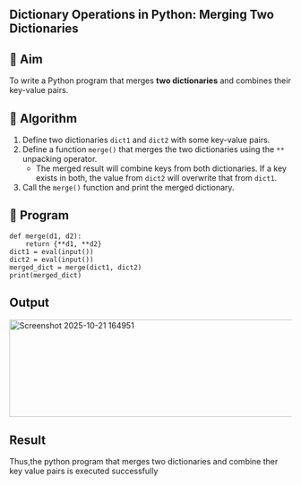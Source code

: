 ## Dictionary Operations in Python: Merging Two Dictionaries

## 🎯 Aim
To write a Python program that merges **two dictionaries** and combines their key-value pairs.

## 🧠 Algorithm
1. Define two dictionaries `dict1` and `dict2` with some key-value pairs.
2. Define a function `merge()` that merges the two dictionaries using the `**` unpacking operator.
   - The merged result will combine keys from both dictionaries. If a key exists in both, the value from `dict2` will overwrite that from `dict1`.
3. Call the `merge()` function and print the merged dictionary.

## 🧾 Program
```
def merge(d1, d2):
    return {**d1, **d2}
dict1 = eval(input())
dict2 = eval(input())
merged_dict = merge(dict1, dict2)
print(merged_dict)
```
## Output
<img width="1269" height="174" alt="Screenshot 2025-10-21 164951" src="https://github.com/user-attachments/assets/796d5b62-0024-4463-990f-62ef7646959b" />

## Result
Thus,the python program that merges two dictionaries and combine ther key value pairs is executed successfully
